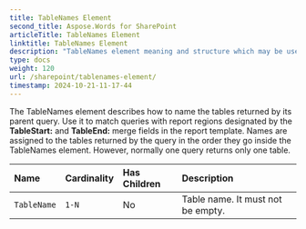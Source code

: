 ```yaml
---
title: TableNames Element
second_title: Aspose.Words for SharePoint
articleTitle: TableNames Element
linktitle: TableNames Element
description: "TableNames element meaning and structure which may be used while configuring Aspose.Words for SharePoint reports."
type: docs
weight: 120
url: /sharepoint/tablenames-element/
timestamp: 2024-10-21-11-17-44
---
```


The TableNames element describes how to name the tables returned by its parent query. Use it to match queries with report regions designated by the **TableStart:** and **TableEnd:** merge fields in the report template. Names are assigned to the tables returned by the query in the order they go inside the TableNames element. However, normally one query returns only one table.

| Name | Cardinality | Has Children | Description |
| :- | :- | :- | :- |
| `TableName` | `1-N` | No | Table name. It must not be empty. |
